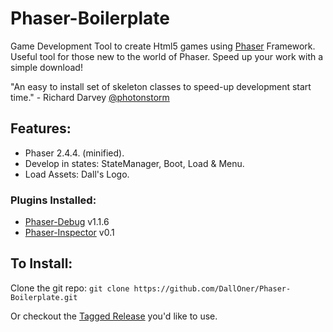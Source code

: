 # Phaser-Boilerplate
Game Development Tool to create Html5 games using [Phaser](http://phaser.io/) Framework. Useful tool for those new to the world of Phaser. Speed up your work with a simple download!

"An easy to install set of skeleton classes to speed-up development start time." - Richard Darvey [@photonstorm](https://twitter.com/photonstorm)

## Features: 
- Phaser 2.4.4. (minified).
- Develop in states: StateManager, Boot, Load & Menu.
- Load Assets: Dall's Logo.

### Plugins Installed:
- [Phaser-Debug](https://github.com/englercj/phaser-debug) v1.1.6
- [Phaser-Inspector](https://github.com/netcell/phaser-inspector) v0.1
                    

## To Install:
Clone the git repo:
`git clone https://github.com/DallOner/Phaser-Boilerplate.git`

Or checkout the [Tagged Release](https://github.com/DallOner/Phaser-Boilerplate/releases) you'd like to use.